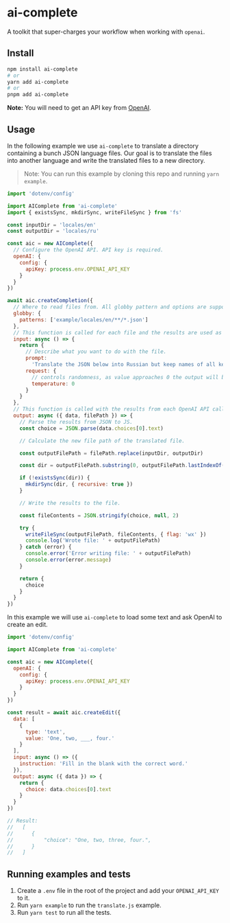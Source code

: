 # ai-complete

A toolkit that super-charges your workflow when working with `openai`.

## Install

```bash
npm install ai-complete
# or
yarn add ai-complete
# or
pnpm add ai-complete
```

**Note:** You will need to get an API key from [OpenAI](https://beta.openai.com/login/).

## Usage

In the following example we use `ai-complete` to translate a directory containing a bunch JSON language files. Our goal is to translate the files into another language and write the translated files to a new directory.

> Note: You can run this example by cloning this repo and running `yarn example`.

```js
import 'dotenv/config'

import AIComplete from 'ai-complete'
import { existsSync, mkdirSync, writeFileSync } from 'fs'

const inputDir = 'locales/en'
const outputDir = 'locales/ru'

const aic = new AIComplete({
  // Configure the OpenAI API. API key is required.
  openAI: {
    config: {
      apiKey: process.env.OPENAI_API_KEY
    }
  }
})

await aic.createCompletion({
  // Where to read files from. All globby pattern and options are supported.
  globby: {
    patterns: ['example/locales/en/**/*.json']
  },
  // This function is called for each file and the results are used as arguments for the OpenAI API.
  input: async () => {
    return {
      // Describe what you want to do with the file.
      prompt:
        'Translate the JSON below into Russian but keep names of all keys and metadata in English.',
      request: {
        // controls randomness, as value approaches 0 the output will be more deterministic
        temperature: 0
      }
    }
  },
  // This function is called with the results from each OpenAI API call.
  output: async ({ data, filePath }) => {
    // Parse the results from JSON to JS.
    const choice = JSON.parse(data.choices[0].text)

    // Calculate the new file path of the translated file.

    const outputFilePath = filePath.replace(inputDir, outputDir)

    const dir = outputFilePath.substring(0, outputFilePath.lastIndexOf('/'))

    if (!existsSync(dir)) {
      mkdirSync(dir, { recursive: true })
    }

    // Write the results to the file.

    const fileContents = JSON.stringify(choice, null, 2)

    try {
      writeFileSync(outputFilePath, fileContents, { flag: 'wx' })
      console.log('Wrote file: ' + outputFilePath)
    } catch (error) {
      console.error('Error writing file: ' + outputFilePath)
      console.error(error.message)
    }

    return {
      choice
    }
  }
})
```

In this example we will use `ai-complete` to load some text and ask OpenAI to create an edit.

```js
import 'dotenv/config'

import AIComplete from 'ai-complete'

const aic = new AIComplete({
  openAI: {
    config: {
      apiKey: process.env.OPENAI_API_KEY
    }
  }
})

const result = await aic.createEdit({
  data: [
    {
      type: 'text',
      value: 'One, two, ___, four.'
    }
  ],
  input: async () => ({
    instruction: 'Fill in the blank with the correct word.'
  }),
  output: async ({ data }) => {
    return {
      choice: data.choices[0].text
    }
  }
})

// Result:
//   [
//      {
//          "choice": "One, two, three, four.",
//      }
//   ]
```

## Running examples and tests

1. Create a `.env` file in the root of the project and add your `OPENAI_API_KEY` to it.
2. Run `yarn example` to run the `translate.js` example.
3. Run `yarn test` to run all the tests.
